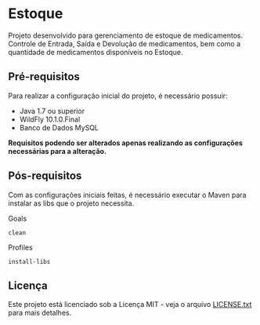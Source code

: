 # Estoque

Projeto desenvolvido para gerenciamento de estoque de medicamentos. Controle de Entrada, Saída e Devolução de medicamentos, bem como a quantidade de medicamentos disponíveis no Estoque.

## Pré-requisitos

Para realizar a configuração inicial do projeto, é necessário possuir:

* Java 1.7 ou superior
* WildFly 10.1.0.Final
* Banco de Dados MySQL

**Requisitos podendo ser alterados apenas realizando as configurações necessárias para a alteração.**

## Pós-requisitos

Com as configurações iniciais feitas, é necessário executar o Maven para instalar as libs que o projeto necessita.

Goals

```
clean
```

Profiles

```
install-libs
```

## Licença

Este projeto está licenciado sob a Licença MIT - veja o arquivo [LICENSE.txt](https://github.com/leosdti/estoque/blob/master/LICENSE.txt) para mais detalhes.
